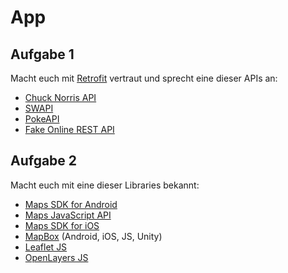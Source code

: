 # App

## Aufgabe 1

Macht euch mit [Retrofit](https://square.github.io/retrofit/) vertraut und sprecht eine dieser APIs an:

- [Chuck Norris API](http://www.icndb.com/)
- [SWAPI](https://swapi.co/)
- [PokeAPI](https://pokeapi.co/)
- [Fake Online REST API](https://jsonplaceholder.typicode.com/)

## Aufgabe 2

Macht euch mit eine dieser Libraries bekannt:

- [Maps SDK for Android][gm-sdk-android]
- [Maps JavaScript API][gm-js]
- [Maps SDK for iOS][gm-sdk-ios]
- [MapBox](https://www.mapbox.com/) (Android, iOS, JS, Unity)
- [Leaflet JS](https://leafletjs.com/)
- [OpenLayers JS](https://openlayers.org/)

[gm-js]: https://developers.google.com/maps/documentation/javascript/tutorial
[gm-sdk-android]: https://developers.google.com/maps/documentation/android-sdk/intro
[gm-sdk-ios]: https://developers.google.com/maps/documentation/ios-sdk/intro

